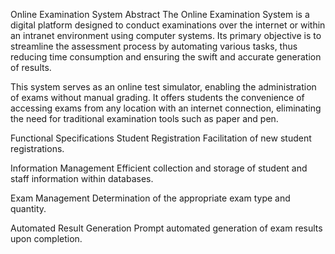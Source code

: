 Online Examination System
Abstract
The Online Examination System is a digital platform designed to conduct examinations over the internet or within an intranet environment using computer systems. Its primary objective is to streamline the assessment process by automating various tasks, thus reducing time consumption and ensuring the swift and accurate generation of results.

This system serves as an online test simulator, enabling the administration of exams without manual grading. It offers students the convenience of accessing exams from any location with an internet connection, eliminating the need for traditional examination tools such as paper and pen.

Functional Specifications
Student Registration
Facilitation of new student registrations.

Information Management
Efficient collection and storage of student and staff information within databases.

Exam Management
Determination of the appropriate exam type and quantity.

Automated Result Generation
Prompt automated generation of exam results upon completion.

